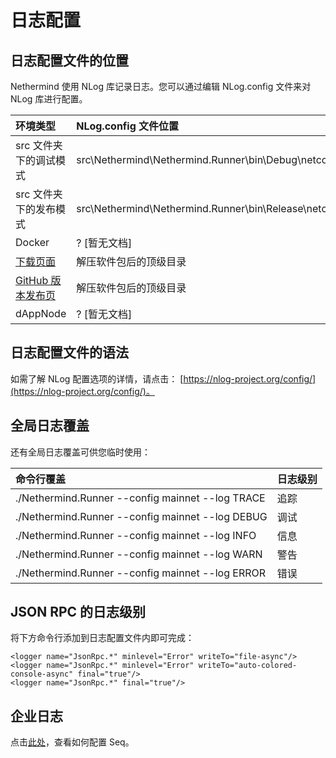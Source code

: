 # 日志配置

## 日志配置文件的位置

Nethermind 使用 NLog 库记录日志。您可以通过编辑 NLog.config 文件来对 NLog 库进行配置。

| 环境类型 | NLog.config 文件位置 |
| :--- | :--- |
| src 文件夹下的调试模式 | src\Nethermind\Nethermind.Runner\bin\Debug\netcoreapp3.1\NLog.config |
| src 文件夹下的发布模式 | src\Nethermind\Nethermind.Runner\bin\Release\netcoreapp3.1\NLog.config |
| Docker | ? \[暂无文档\] |
| [下载页面](https://downloads.nethermind.io) | 解压软件包后的顶级目录 |
| [GitHub 版本发布页](https://github.com/NethermindEth/nethermind/releases) | 解压软件包后的顶级目录 |
| dAppNode | ? \[暂无文档\] |

## 日志配置文件的语法

如需了解 NLog 配置选项的详情，请点击： [https://nlog-project.org/config/](https://nlog-project.org/config/)。

## 全局日志覆盖

还有全局日志覆盖可供您临时使用：

| 命令行覆盖 | 日志级别 |
| :--- | :--- |
| ./Nethermind.Runner --config mainnet --log TRACE | 追踪 |
| ./Nethermind.Runner --config mainnet --log DEBUG | 调试 |
| ./Nethermind.Runner --config mainnet --log INFO | 信息 |
| ./Nethermind.Runner --config mainnet --log WARN | 警告 |
| ./Nethermind.Runner --config mainnet --log ERROR | 错误 |

## JSON RPC 的日志级别

将下方命令行添加到日志配置文件内即可完成：

```text
<logger name="JsonRpc.*" minlevel="Error" writeTo="file-async"/>
<logger name="JsonRpc.*" minlevel="Error" writeTo="auto-colored-console-async" final="true"/>
<logger name="JsonRpc.*" final="true"/>
```

## 企业日志

点击[此处](https://docs.nethermind.io/nethermind/enterprise/seq)，查看如何配置 Seq。

